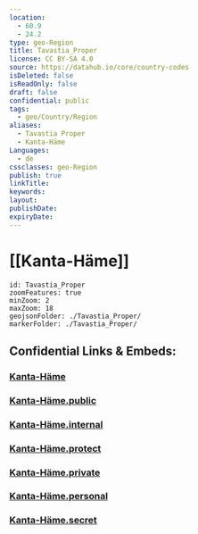 ```yaml
---
location:
  - 60.9
  - 24.2
type: geo-Region
title: Tavastia_Proper
license: CC BY-SA 4.0
source: https://datahub.io/core/country-codes
isDeleted: false
isReadOnly: false
draft: false
confidential: public
tags:
  - geo/Country/Region
aliases:
  - Tavastia Proper
  - Kanta-Häme
Languages:
  - de
cssclasses: geo-Region
publish: true
linkTitle: 
keywords: 
layout: 
publishDate: 
expiryDate:
---
```


# [[Kanta-Häme]]

```leaflet
id: Tavastia_Proper
zoomFeatures: true 
minZoom: 2 
maxZoom: 18
geojsonFolder: ./Tavastia_Proper/
markerFolder: ./Tavastia_Proper/
```


## Confidential Links & Embeds: 

### [Kanta-Häme](/_Standards/Earth/Continent/Europe/Europe~North/Finland/Provinces~Finland/Western_Finland/counties~Western_Finland/Kanta-Häme.md) 

### [Kanta-Häme.public](/_public/Earth/Continent/Europe/Europe~North/Finland/Provinces~Finland/Western_Finland/counties~Western_Finland/Kanta-Häme.public.md) 

### [Kanta-Häme.internal](/_internal/Earth/Continent/Europe/Europe~North/Finland/Provinces~Finland/Western_Finland/counties~Western_Finland/Kanta-Häme.internal.md) 

### [Kanta-Häme.protect](/_protect/Earth/Continent/Europe/Europe~North/Finland/Provinces~Finland/Western_Finland/counties~Western_Finland/Kanta-Häme.protect.md) 

### [Kanta-Häme.private](/_private/Earth/Continent/Europe/Europe~North/Finland/Provinces~Finland/Western_Finland/counties~Western_Finland/Kanta-Häme.private.md) 

### [Kanta-Häme.personal](/_personal/Earth/Continent/Europe/Europe~North/Finland/Provinces~Finland/Western_Finland/counties~Western_Finland/Kanta-Häme.personal.md) 

### [Kanta-Häme.secret](/_secret/Earth/Continent/Europe/Europe~North/Finland/Provinces~Finland/Western_Finland/counties~Western_Finland/Kanta-Häme.secret.md)

